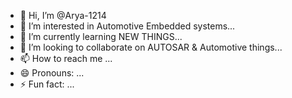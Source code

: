 - 👋 Hi, I’m @Arya-1214
- 👀 I’m interested in Automotive Embedded systems...
- 🌱 I’m currently learning NEW THINGS...
- 💞️ I’m looking to collaborate on AUTOSAR & Automotive things...
- 📫 How to reach me ...
- 😄 Pronouns: ...
- ⚡ Fun fact: ...

<!---
Arya-1214/Arya-1214 is a ✨ special ✨ repository because its `README.md` (this file) appears on your GitHub profile.
You can click the Preview link to take a look at your changes.
--->
